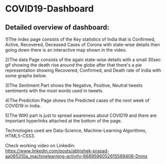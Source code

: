 # COVID19-Dashboard

## Detailed overview of dashboard:

1)The index page consists of the Key statistics of India that is Confirmed, Active, Recovered, Deceased Cases of Corona with state-wise details then going down there is an interactive map shown in the video.

2)The data Page consists of the again state-wise details with a small 30sec gif showing the death rise around the globe after that there's a pie representation showing Recovered, Confirmed, and Death rate of India with some graphs below.

3)The Sentiment Part shows the Negative, Positive, Neutral tweets sentiments with the most words used in tweets.

4)The Prediction Page shows the Predicted cases of the next week of COVID19 in India.

5)The WIKI part is just to spread awareness about COVID19 and there are important hyperlinks attached at the bottom of the page.

Technologies used are Data-Science, Machine-Learning Algorithms, HTML5-CSS3.

Check working video on Linkedin:
https://www.linkedin.com/posts/abhishek-prasad-aa065310a_machinelearning-activity-6689596052615569408-Dnmx

